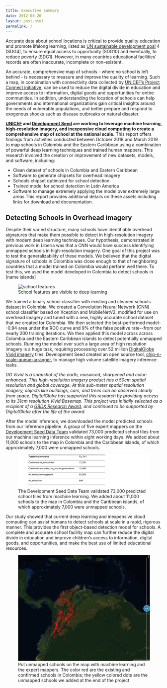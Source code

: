 ```yaml
---
title: Executive Summary
date: 2012-08-20
layout: post.html
permalink: /
---
```


Accurate data about school locations is critical to provide quality education and promote lifelong learning, listed as [UN sustainable development goal](https://sustainabledevelopment.un.org/?menu=1300) 4 (SDG4), to ensure equal access to opportunity (SDG10) and eventually, to reduce poverty (SDG1). However, in many countries educational facilities’ records are often inaccurate, incomplete or non-existent.

An accurate, comprehensive map of schools - where no school is left behind - is necessary to measure and improve the quality of learning. Such a map, in combination with connectivity data collected by [UNICEF’s Project Connect initiative](https://www.unicef.org/innovation/school-mapping), can be used to reduce the digital divide in education and improve access to information, digital goods and opportunities for entire communities. In addition, understanding the location of schools can help governments and international organizations gain critical insights around the needs of vulnerable populations, and better prepare and respond to exogenous shocks such as disease outbreaks or natural disaster.

**[UNICEF](https://www.unicef.org/) and [Development Seed](http://devseed.com/doc-seed) are working to leverage machine learning, high-resolution imagery, and inexpensive cloud computing to create a comprehensive map of school at the national scale.** This report offers findings from activities conducted between October 2018 and March 2019 to map schools in Colombia and the Eastern Caribbean using a combination of powerful deep learning techniques and trained human mappers. This research involved the creation or improvement of new datasets, models, and software, including:
- Clean dataset of schools in Columbia and Eastern Caribbean
- Software to generate chipsets for overhead imagery
- Schools chipset optimized for school detection
- Trained model for school detection in Latin America
- Software to manage extremely applying the model over extremely large areas
This report provides additional details on these assets including links for download and documentation.

## Detecting Schools in Overhead imagery
Despite their varied structure, many schools have identifiable overhead signatures that make them possible to detect in high-resolution imagery with modern deep learning techniques. Our hypothesis, demonstrated in previous work in Liberia was that a CNN would have success identifying unmapped schools in high-resolution imagery. One goal of this project was to test the generalizability of these models. We believed that the digital signature of schools in Colombia was close enough to that of neighboring countries that a model trained on Colombia would perform well there. To test this, we used the model developed in Colombia to detect schools in [name islands]

<figure class="align-center">
	<img src="/assets/graphics/content/methodology/school_features.png" alt="school features" />
	<figcaption>School features are visible to deep learning</figcaption>
</figure>

We trained a binary school classifier with existing and cleaned schools dataset in Colombia. We created a Convolution Neural Network (CNN) school classifier based on Xception and MobileNetV2, modified for use on overhead imagery and tuned with a new, highly accurate school dataset that we created for Colombia. We then selected the best-performed model--0.94 area under the ROC curve and 9% of the false positive rate--from our nearly 200 training iterations. We then applied this model across across Colombia and the Eastern Caribbean islands to detect potentially unmapped schools. Running the model over such a large area of high resolution imagery is a huge task, requiring processing over 52 million [DigitalGlobe Vivid imagery](https://mapsapidocs.digitalglobe.com/docs/imagery-and-basemaps) tiles. Development Seed created an open source tool,  [chip-n-scale-queue-arranger](https://github.com/developmentseed/chip-n-scale-queue-arranger), to manage high volume satellite imagery inference tasks.

*DG Vivid is a snapshot of the earth, mosaiced, sharpened and color-enhanced. This high-resolution imagery product has a 50cm spatial resolution and global coverage. At this sub-meter spatial resolution imagery, objects like buildings, cars, and trees can be observed clearly from space. DigitalGlobe has supported this research by providing access to its 31cm resolution Vivid Basemap. This project was initially selected as a recipient of a [GBDX Research Award](http://blog.digitalglobe.com/industry/gbdx-for-sustainability-challenge-mapping-every-school-in-the-world-and-reducing-the-digital-divide-in-education/), and continued to be supported by DigitalGlobe after the life of the award.*

After the model inference, we downloaded the model predicted schools from our inference pipeline. A group of five expert mappers on the [Development Seed Data Team](https://medium.com/devseed/announcing-devseed-data-1a3d8102cb23) validated 73,000 predicted school tiles from our machine learning inference within eight working days. We added about 11,000 schools to the map in Colombia and the Caribbean islands, of which approximately 7,000 were unmapped schools.

<figure class="align-center">
	<img src="/assets/graphics/content/results/table-2.png" alt="stats of ml schools" />
	<figcaption>The Development Seed Data Team validated 73,000 predicted school tiles from machine learning. We added about 11,000 schools to the map in Colombia and the Caribbean islands, of which approximately 7,000 were unmapped schools.</figcaption>
</figure>

Our study showed that current deep learning and inexpensive cloud computing can assist humans to detect schools at scale in a rapid, rigorous manner. This provides the first object-based detection model for schools. A complete and accurate school facility map can further reduce the digital divide in education and improve children’s access to information, digital goods, and opportunities, and make the best use of limited educational resources.

<figure class="align-center">
	<img src="/assets/graphics/content/results/unicef-final_schools.gif" alt="Put unmapped schools on the map with machine learning" />
	<figcaption> Put unmapped schools on the map with machine learning and the expert mappers. The color red are the existing and confirmed schools in Colombia; the yellow colored dots are the unmapped schools we added at the end of the project</figcaption>
</figure>
